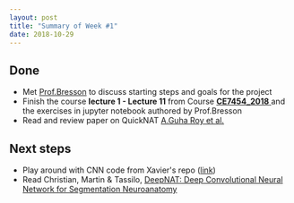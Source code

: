 ```yaml
---
layout: post
title: "Summary of Week #1"
date: 2018-10-29
---
```


## Done
  * Met [Prof.Bresson](http://www.ntu.edu.sg/home/xbresson/) to discuss starting steps and goals for the project
  * Finish the course __lecture 1 - Lecture 11__ from Course [__CE7454_2018__ ](https://drive.google.com/drive/folders/1IoRo78E1sgDO7cO4W8i-VDDPXvoVVZG5) and the exercises in jupyter notebook authored by Prof.Bresson
  * Read and review paper on QuickNAT [A.Guha Roy et al.](https://arxiv.org/abs/1801.04161)

## Next steps
  * Play around with CNN code from Xavier's repo ([link](https://github.com/xbresson/CE7454_2018))
  * Read Christian, Martin & Tassilo, [DeepNAT: Deep Convolutional Neural Network for Segmentation Neuroanatomy](https://arxiv.org/abs/1702.08192)
